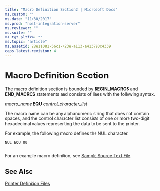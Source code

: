 ```yaml
---
title: "Macro Definition Section2 | Microsoft Docs"
ms.custom: ""
ms.date: "11/30/2017"
ms.prod: "host-integration-server"
ms.reviewer: ""
ms.suite: ""
ms.tgt_pltfrm: ""
ms.topic: "article"
ms.assetid: 28e11081-56c1-423e-a113-a413720c4339
caps.latest.revision: 4
---
```

# Macro Definition Section
The macro definition section is bounded by **BEGIN_MACROS** and **END_MACROS** statements and consists of lines with the following syntax.  
  
 *macro_name* **EQU** *control_character_list*  
  
 The macro name can be any alphanumeric string that does not contain spaces, and the control character list consists of one or more two-digit hexadecimal values representing the data to be sent to the printer.  
  
 For example, the following macro defines the NUL character.  
  
```  
NUL EQU 00  
  
```  
  
 For an example macro definition, see [Sample Source Text File](../HIS2010/sample-source-text-file1.md).  
  
## See Also  
 [Printer Definition Files](../HIS2010/printer-definition-files1.md)